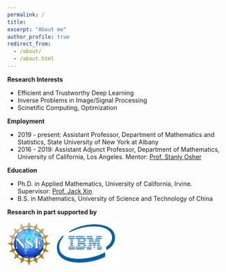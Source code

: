 ```yaml
---
permalink: /
title: 
excerpt: "About me"
author_profile: true
redirect_from: 
  - /about/
  - /about.html
---
```


**Research Interests**
 - Efficient and Trustworthy Deep Learning 
 - Inverse Problems in Image/Signal Processing
 - Scinetific Computing, Optimization
 


**Employment**
 - 2019 - present: Assistant Professor, Department of Mathematics and Statistics, State University of New York at Albany
 - 2016 - 2019: Assistant Adjunct Professor, Department of Mathematics, University of California, Los Angeles.
                Mentor: [Prof. Stanly Osher](https://www.math.ucla.edu/~sjo/)

**Education**
 - Ph.D. in Applied Mathematics, University of California, Irvine.
   Supervisor: [Prof. Jack Xin](https://www.math.uci.edu/~jxin/)
 - B.S. in Mathematics, University of Science and Technology of China 

**Research in part supported by** 
<p float="left">
<img src="https://github.com/yin-penghang/yin-penghang.github.io/blob/main/images/NSF-logo.png" height="100">
<img src="https://github.com/yin-penghang/yin-penghang.github.io/blob/main/images/IBM-Logo.jpeg" height="100">
</p>

